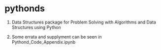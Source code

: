 # pythonds

1. Data Structures package for Problem Solving with Algorithms and Data Structures using Python

2. Some errata and supplyment can be seen in Pythond_Code_Appendix.ipynb
